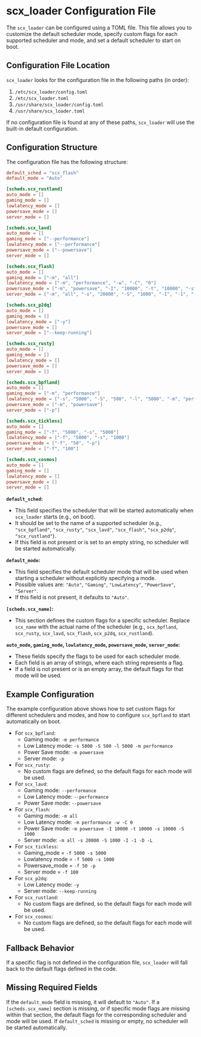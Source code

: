 # scx_loader Configuration File

The `scx_loader` can be configured using a TOML file. This file allows you to customize the default scheduler mode, specify custom flags for each supported scheduler and mode, and set a default scheduler to start on boot.

## Configuration File Location

`scx_loader` looks for the configuration file in the following paths (in order):

1. `/etc/scx_loader/config.toml`
2. `/etc/scx_loader.toml`
3. `/usr/share/scx_loader/config.toml`
4. `/usr/share/scx_loader.toml`

If no configuration file is found at any of these paths, `scx_loader` will use the built-in default configuration.

## Configuration Structure

The configuration file has the following structure:

```toml
default_sched = "scx_flash"
default_mode = "Auto"

[scheds.scx_rustland]
auto_mode = []
gaming_mode = []
lowlatency_mode = []
powersave_mode = []
server_mode = []

[scheds.scx_lavd]
auto_mode = []
gaming_mode = ["--performance"]
lowlatency_mode = ["--performance"]
powersave_mode = ["--powersave"]
server_mode = []

[scheds.scx_flash]
auto_mode = []
gaming_mode = ["-m", "all"]
lowlatency_mode = ["-m", "performance", "-w", "-C", "0"]
powersave_mode = ["-m", "powersave", "-I", "10000", "-t", "10000", "-s", "10000", "-S", "1000"]
server_mode = ["-m", "all", "-s", "20000", "-S", "1000", "-I", "-1", "-D", "-L"]

[scheds.scx_p2dq]
auto_mode = []
gaming_mode = []
lowlatency_mode = ["-y"]
powersave_mode = []
server_mode = ["--keep-running"]

[scheds.scx_rusty]
auto_mode = []
gaming_mode = []
lowlatency_mode = []
powersave_mode = []
server_mode = []

[scheds.scx_bpfland]
auto_mode = []
gaming_mode = ["-m", "performance"]
lowlatency_mode = ["-s", "5000", "-S", "500", "-l", "5000", "-m", "performance"]
powersave_mode = ["-m", "powersave"]
server_mode = ["-p"]

[scheds.scx_tickless]
auto_mode = []
gaming_mode = ["-f", "5000", "-s", "5000"]
lowlatency_mode = ["-f", "5000", "-s", "1000"]
powersave_mode = ["-f", "50", "-p"]
server_mode = ["-f", "100"]

[scheds.scx_cosmos]
auto_mode = []
gaming_mode = []
lowlatency_mode = []
powersave_mode = []
server_mode = []
```

**`default_sched`:**

* This field specifies the scheduler that will be started automatically when `scx_loader` starts (e.g., on boot).
* It should be set to the name of a supported scheduler (e.g., `"scx_bpfland"`, `"scx_rusty"`, `"scx_lavd"`, `"scx_flash"`, `"scx_p2dq"`, `"scx_rustland"`).
* If this field is not present or is set to an empty string, no scheduler will be started automatically.

**`default_mode`:**

* This field specifies the default scheduler mode that will be used when starting a scheduler without explicitly specifying a mode.
* Possible values are: `"Auto"`, `"Gaming"`, `"LowLatency"`, `"PowerSave"`, `"Server"`.
* If this field is not present, it defaults to `"Auto"`.

**`[scheds.scx_name]`:**

* This section defines the custom flags for a specific scheduler. Replace `scx_name` with the actual name of the scheduler (e.g., `scx_bpfland`, `scx_rusty`, `scx_lavd`, `scx_flash`, `scx_p2dq`, `scx_rustland`).

**`auto_mode`, `gaming_mode`, `lowlatency_mode`, `powersave_mode`, `server_mode`:**

* These fields specify the flags to be used for each scheduler mode.
* Each field is an array of strings, where each string represents a flag.
* If a field is not present or is an empty array, the default flags for that mode will be used.

## Example Configuration

The example configuration above shows how to set custom flags for different schedulers and modes, and how to configure `scx_bpfland` to start automatically on boot.

* For `scx_bpfland`:
    * Gaming mode: `-m performance`
    * Low Latency mode: `-s 5000 -S 500 -l 5000 -m performance`
    * Power Save mode: `-m powersave`
    * Server mode: `-p`
* For `scx_rusty`:
    * No custom flags are defined, so the default flags for each mode will be used.
* For `scx_lavd`:
    * Gaming mode: `--performance`
    * Low Latency mode: `--performance`
    * Power Save mode: `--powersave`
* For `scx_flash`:
    * Gaming mode: `-m all`
    * Low Latency mode: `-m performance -w -C 0`
    * Power Save mode: `-m powersave -I 10000 -t 10000 -s 10000 -S 1000`
    * Server mode: `-m all -s 20000 -S 1000 -I -1 -D -L`
* For `scx_tickless`:
    * Gaming_mode = `-f 5000 -s 5000`
    * Lowlatency mode = `-f 5000 -s 1000`
    * Powersave_mode = `-f 50 -p`
    * Server mode = `-f 100`
* For `scx_p2dq`:
    * Low Latency mode: `-y`
    * Server mode: `--keep-running`
* For `scx_rustland`:
    * No custom flags are defined, so the default flags for each mode will be used.
* For `scx_cosmos`:
    * No custom flags are defined, so the default flags for each mode will be used.

## Fallback Behavior

If a specific flag is not defined in the configuration file, `scx_loader` will fall back to the default flags defined in the code.

## Missing Required Fields

If the `default_mode` field is missing, it will default to `"Auto"`. If a `[scheds.scx_name]` section is missing, or if specific mode flags are missing within that section, the default flags for the corresponding scheduler and mode will be used. If `default_sched` is missing or empty, no scheduler will be started automatically.
